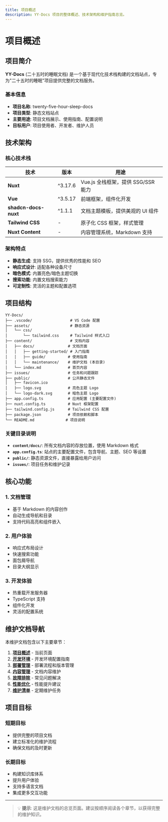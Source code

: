 ```yaml
---
title: 项目概述
description: YY-Docs 项目的整体概述、技术架构和维护指南总览。
---
```


# 项目概述

## 项目简介

**YY-Docs** (二十五时的睡眠文档) 是一个基于现代化技术栈构建的文档站点，专为"二十五时的睡眠"项目提供完整的文档服务。

### 基本信息

- **项目名称**: twenty-five-hour-sleep-docs
- **项目类型**: 静态文档站点
- **主要用途**: 项目文档展示、使用指南、配置说明
- **目标用户**: 项目使用者、开发者、维护人员

## 技术架构

### 核心技术栈

| 技术 | 版本 | 用途 |
|------|------|------|
| **Nuxt** | ^3.17.6 | Vue.js 全栈框架，提供 SSG/SSR 能力 |
| **Vue** | ^3.5.17 | 前端框架，组件化开发 |
| **shadcn-docs-nuxt** | ^1.1.1 | 文档主题模板，提供美观的 UI 组件 |
| **Tailwind CSS** | - | 原子化 CSS 框架，样式管理 |
| **Nuxt Content** | - | 内容管理系统，Markdown 支持 |

### 架构特点

- **静态生成**: 支持 SSG，提供优秀的性能和 SEO
- **响应式设计**: 适配各种设备尺寸
- **暗色模式**: 内置亮色/暗色主题切换
- **搜索功能**: 内置文档搜索能力
- **可定制性**: 灵活的主题和配置选项

## 项目结构

```
YY-Docs/
├── .vscode/                 # VS Code 配置
├── assets/                  # 静态资源
│   └── css/
│       └── tailwind.css     # Tailwind 样式入口
├── content/                 # 文档内容
│   ├── docs/               # 文档页面
│   │   ├── getting-started/ # 入门指南
│   │   ├── guide/          # 使用指南
│   │   └── maintenance/    # 维护文档 (本目录)
│   └── index.md            # 首页内容
├── issues/                 # 任务和问题跟踪
├── public/                 # 公共静态文件
│   ├── favicon.ico
│   ├── logo.svg            # 亮色主题 Logo
│   └── logo-dark.svg       # 暗色主题 Logo
├── app.config.ts           # 应用配置 (主要配置文件)
├── nuxt.config.ts          # Nuxt 框架配置
├── tailwind.config.js      # Tailwind CSS 配置
├── package.json            # 项目依赖和脚本
└── README.md              # 项目说明
```

### 关键目录说明

- **`content/docs/`**: 所有文档内容的存放位置，使用 Markdown 格式
- **`app.config.ts`**: 站点的主要配置文件，包含导航、主题、SEO 等设置
- **`public/`**: 静态资源文件，直接暴露给用户访问
- **`issues/`**: 项目任务和维护记录

## 核心功能

### 1. 文档管理
- 基于 Markdown 的内容创作
- 自动生成导航和目录
- 支持代码高亮和组件嵌入

### 2. 用户体验
- 响应式布局设计
- 快速搜索功能
- 面包屑导航
- 目录大纲显示

### 3. 开发体验
- 热重载开发服务器
- TypeScript 支持
- 组件化开发
- 灵活的配置系统

## 维护文档导航

本维护文档包含以下主要章节：

1. **[项目概述](/docs/maintenance/overview)** - 当前页面
2. **[开发环境](/docs/maintenance/development)** - 开发环境配置指南
3. **[部署管理](/docs/maintenance/deployment)** - 部署流程和版本管理
4. **[内容管理](/docs/maintenance/content-management)** - 文档内容维护
5. **[故障排除](/docs/maintenance/troubleshooting)** - 常见问题解决
6. **[性能优化](/docs/maintenance/performance)** - 性能提升建议
7. **[维护清单](/docs/maintenance/checklist)** - 定期维护任务

## 项目目标

### 短期目标
- 提供完整的项目文档
- 建立标准化的维护流程
- 确保文档的及时更新

### 长期目标
- 构建知识库体系
- 提升用户体验
- 支持多语言文档
- 集成更多交互功能

---

> 💡 **提示**: 这是维护文档的总览页面。建议按顺序阅读各个章节，以获得完整的维护知识。